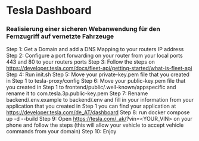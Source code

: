 # Tesla Dashboard

### Realisierung einer sicheren Webanwendung für den Fernzugriff auf vernetzte Fahrzeuge

Step 1: Get a Domain and add a DNS Mapping to your routers IP address
Step 2: Configure a port forwarding on your router from your local ports 443 and 80 to your routers ports
Step 3: Follow the steps on https://developer.tesla.com/docs/fleet-api/getting-started/what-is-fleet-api
Step 4: Run init.sh
Step 5: Move your private-key.pem file that you created in Step 1 to tesla-proxy/config
Step 6: Move your public-key.pem file that you created in Step 1 to frontend/public/.well-known/appspecific and rename it to com.tesla.3p.public-key.pem
Step 7: Rename backend/.env.example to backend/.env and fill in your information from your application that you created in Step 1 you can find your application at https://developer.tesla.com/de_AT/dashboard
Step 8: run docker compose up -d --build
Step 9: Open https://tesla.com/_ak/<YOUR-DOMAIN>?vin=<YOUR_VIN> on your phone and follow the steps (this will allow your vehicle to accept vehicle commands from your domain)
Step 10: Enjoy 

